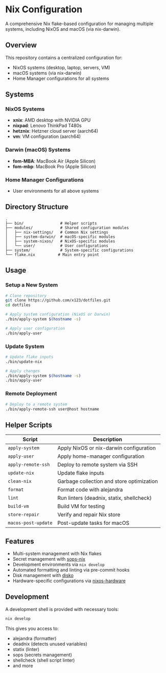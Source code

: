 # Nix Configuration

A comprehensive Nix flake-based configuration for managing multiple systems,
including NixOS and macOS (via nix-darwin).

## Overview

This repository contains a centralized configuration for:

- NixOS systems (desktop, laptop, servers, VM)
- macOS systems (via nix-darwin)
- Home Manager configurations for all systems

## Systems

### NixOS Systems

- **xnix**: AMD desktop with NVIDIA GPU
- **nixpad**: Lenovo ThinkPad T480s
- **hetznix**: Hetzner cloud server (aarch64)
- **vm**: VM configuration (aarch64)

### Darwin (macOS) Systems

- **fom-MBA**: MacBook Air (Apple Silicon)
- **fom-mbp**: MacBook Pro (Apple Silicon)

### Home Manager Configurations

- User environments for all above systems

## Directory Structure

```text
.
├── bin/                # Helper scripts
├── modules/            # Shared configuration modules
│   ├── nix-settings/   # Common Nix settings
│   ├── system-darwin/  # macOS-specific modules
│   ├── system-nixos/   # NixOS-specific modules
│   └── user/           # User configurations
├── system/             # System-specific configurations
└── flake.nix          # Main entry point
```

## Usage

### Setup a New System

```bash
# Clone repository
git clone https://github.com/x123/dotfiles.git
cd dotfiles

# Apply system configuration (NixOS or Darwin)
./bin/apply-system $(hostname -s)

# Apply user configuration
./bin/apply-user
```

### Update System

```bash
# Update flake inputs
./bin/update-nix

# Apply changes
./bin/apply-system $(hostname -s)
./bin/apply-user
```

### Remote Deployment

```bash
# Deploy to a remote system
./bin/apply-remote-ssh user@host hostname
```

## Helper Scripts

| Script | Description |
|--------|-------------|
| `apply-system` | Apply NixOS or nix-darwin configuration |
| `apply-user` | Apply home-manager configuration |
| `apply-remote-ssh` | Deploy to remote system via SSH |
| `update-nix` | Update flake inputs |
| `clean-nix` | Garbage collection and store optimization |
| `format` | Format code with alejandra |
| `lint` | Run linters (deadnix, statix, shellcheck) |
| `build-vm` | Build VM for testing |
| `store-repair` | Verify and repair Nix store |
| `macos-post-update` | Post-update tasks for macOS |

## Features

- Multi-system management with Nix flakes
- Secret management with [sops-nix](https://github.com/Mic92/sops-nix)
- Development environments via `nix develop`
- Automated formatting and linting via pre-commit hooks
- Disk management with [disko](https://github.com/nix-community/disko)
- Hardware-specific configurations via [nixos-hardware](https://github.com/NixOS/nixos-hardware)

## Development

A development shell is provided with necessary tools:

```bash
nix develop
```

This gives you access to:

- alejandra (formatter)
- deadnix (detects unused variables)
- statix (linter)
- sops (secrets management)
- shellcheck (shell script linter)
- and more
